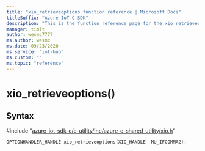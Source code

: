 ```yaml
---                             
title: "xio_retrieveoptions function reference | Microsoft Docs" 
titleSuffix: "Azure IoT C SDK"            
description: "This is the function reference page for the xio_retrieveoptions() function in the Azure IoT C SDK. This SDK is used with Azure IoT Hub and Azure IoT Hub Device Provisioning Service"            
manager: timlt                 
author: wesmc7777              
ms.author: wesmc               
ms.date: 09/23/2020                    
ms.service: "iot-hub"             
ms.custom: ""                
ms.topic: "reference"        
---                            
```


# xio_retrieveoptions()

## Syntax

\#include "[azure-iot-sdk-c/c-utility/inc/azure_c_shared_utility/xio.h](../xio-h.md)"  
```C
OPTIONHANDLER_HANDLE xio_retrieveoptions(XIO_HANDLE  MU_IFCOMMA2);
```

